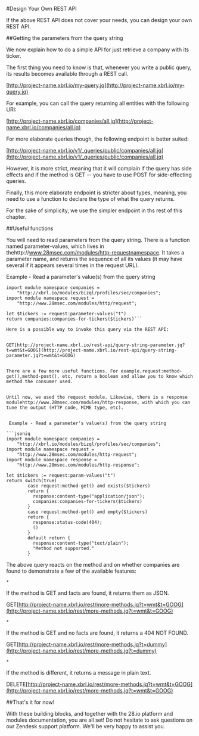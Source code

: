 #Design Your Own REST API

If the above REST API does not cover your needs, you can design your own REST API.

##Getting the parameters from the query string

We now explain how to do a simple API for just retrieve a company with its ticker.


The first thing you need to know is that, whenever you write a public query, its results becomes available through a REST call.


[http://project-name.xbrl.io/my-query.jq](http://project-name.xbrl.io/my-query.jq)


For example, you can call the query returning all entities with the following URI:


[http://project-name.xbrl.io/companies/all.jq](http://project-name.xbrl.io/companies/all.jq)


For more elaborate queries though, the following endpoint is better suited:


[http://project-name.xbrl.io/v1/_queries/public/companies/all.jq](http://project-name.xbrl.io/v1/_queries/public/companies/all.jq)


However, it is more strict, meaning that it will complain if the query has side effects and if the method is GET -- you have to use POST for side-effecting queries.


Finally, this more elaborate endpoint is stricter about types, meaning, you need to use a function to declare the type of what the query returns.


For the sake of simplicity, we use the simpler endpoint in ths rest of this chapter.

##Useful functions

You will need to read parameters from the query string. There is a function named parameter-values, which lives in thehttp://www.28msec.com/modules/http-requestnamespace. It takes a parameter name, and returns the sequence of all its values (it may have several if it appears several times in the request URL).


 Example - Read a parameter's value(s) from the query string

```jsoniq
import module namespace companies =
    "http://xbrl.io/modules/bizql/profiles/sec/companies";
import module namespace request =
    "http://www.28msec.com/modules/http/request";

let $tickers := request:parameter-values("t")
return companies:companies-for-tickers($tickers)```

Here is a possible way to invoke this query via the REST API:


GET[http://project-name.xbrl.io/rest-api/query-string-parameter.jq?t=wmt&t=GOOG](http://project-name.xbrl.io/rest-api/query-string-parameter.jq?t=wmt&t=GOOG)


There are a few more useful functions. For example,request:method-get(),method-post(), etc, return a boolean and allow you to know which method the consumer used.


Until now, we used the request module. Likewise, there is a response modulehttp://www.28msec.com/modules/http-response, with which you can tune the output (HTTP code, MIME type, etc).


 Example - Read a parameter's value(s) from the query string

```jsoniq
import module namespace companies =
    "http://xbrl.io/modules/bizql/profiles/sec/companies";
import module namespace request =
    "http://www.28msec.com/modules/http-request";
import module namespace response =
    "http://www.28msec.com/modules/http-response";

let $tickers := request:param-values("t")
return switch(true)
        case request:method-get() and exists($tickers)
        return {
          response:content-type("application/json");
          companies:companies-for-tickers($tickers)
        }
        case request:method-get() and empty($tickers)
        return {
          response:status-code(404);
          ()
        }
        default return {
          response:content-type("text/plain");
          "Method not supported."
        }
```

The above query reacts on the method and on whether companies are found to demonstrate a few of the available features:

    *
If the method is GET and facts are found, it returns them as JSON.


GET[http://project-name.xbrl.io/rest/more-methods.jq?t=wmt&t=GOOG](http://project-name.xbrl.io/rest/more-methods.jq?t=wmt&t=GOOG)

    *
If the method is GET and no facts are found, it returns a 404 NOT FOUND.


GET[http://project-name.xbrl.io/rest/more-methods.jq?t=dummy](http://project-name.xbrl.io/rest/more-methods.jq?t=dummy)

    *
If the method is different, it returns a message in plain text.


DELETE[http://project-name.xbrl.io/rest/more-methods.jq?t=wmt&t=GOOG](http://project-name.xbrl.io/rest/more-methods.jq?t=wmt&t=GOOG)

##That's it for now!

With these building blocks, and together with the 28.io platform and modules documentation, you are all set! Do not hesitate to ask questions on our Zendesk support platform. We'll be very happy to assist you.

